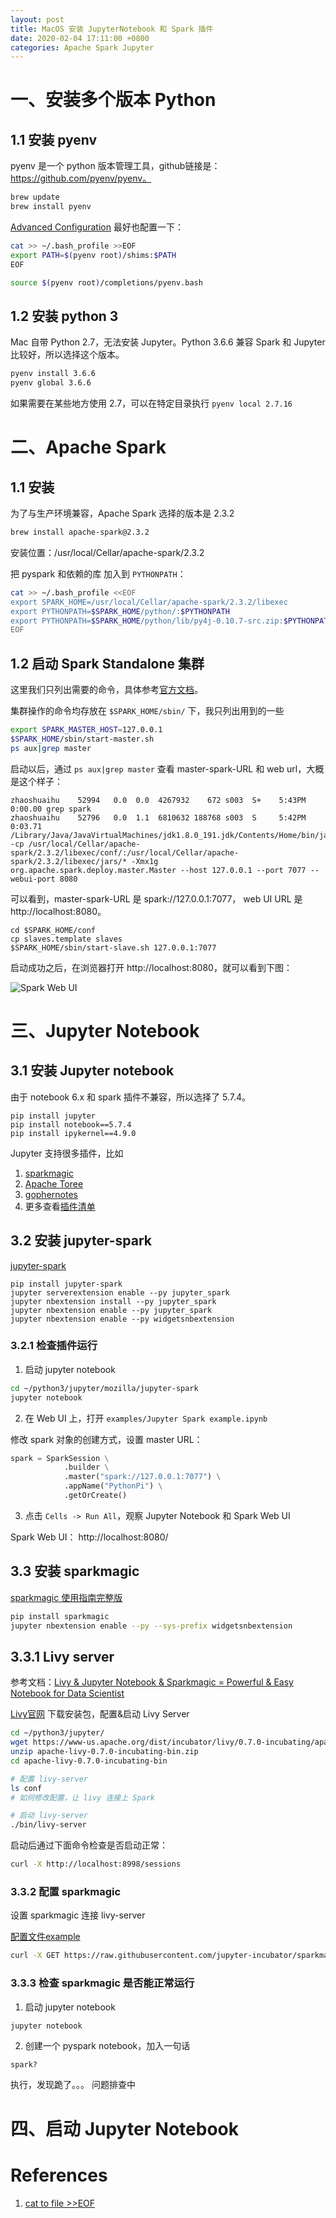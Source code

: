 ```yaml
---
layout: post
title: MacOS 安装 JupyterNotebook 和 Spark 插件
date: 2020-02-04 17:11:00 +0800
categories: Apache Spark Jupyter
---
```


# 一、安装多个版本 Python

## 1.1 安装 pyenv

pyenv 是一个 python 版本管理工具，github链接是： https://github.com/pyenv/pyenv。


```bash
brew update
brew install pyenv
```

[Advanced Configuration](https://github.com/pyenv/pyenv#advanced-configuration) 最好也配置一下：

```bash
cat >> ~/.bash_profile >>EOF
export PATH=$(pyenv root)/shims:$PATH
EOF

source $(pyenv root)/completions/pyenv.bash
```

## 1.2 安装 python 3

Mac 自带 Python 2.7，无法安装 Jupyter。Python 3.6.6 兼容 Spark 和 Jupyter 比较好，所以选择这个版本。

```bash
pyenv install 3.6.6
pyenv global 3.6.6
```

如果需要在某些地方使用 2.7，可以在特定目录执行 `pyenv local 2.7.16`

# 二、Apache Spark

## 1.1 安装

为了与生产环境兼容，Apache Spark 选择的版本是 2.3.2

```bash
brew install apache-spark@2.3.2
```

安装位置：/usr/local/Cellar/apache-spark/2.3.2

把 pyspark 和依赖的库 加入到 `PYTHONPATH`：

```bash
cat >> ~/.bash_profile <<EOF
export SPARK_HOME=/usr/local/Cellar/apache-spark/2.3.2/libexec
export PYTHONPATH=$SPARK_HOME/python/:$PYTHONPATH
export PYTHONPATH=$SPARK_HOME/python/lib/py4j-0.10.7-src.zip:$PYTHONPATH
EOF
```

## 1.2 启动 Spark Standalone 集群

这里我们只列出需要的命令，具体参考[官方文档](https://spark.apache.org/docs/2.3.2/spark-standalone.html)。

集群操作的命令均存放在 `$SPARK_HOME/sbin/` 下，我只列出用到的一些

```bash
export SPARK_MASTER_HOST=127.0.0.1
$SPARK_HOME/sbin/start-master.sh
ps aux|grep master
```

启动以后，通过 `ps aux|grep master` 查看 master-spark-URL 和 web url，大概是这个样子：

```
zhaoshuaihu    52994   0.0  0.0  4267932    672 s003  S+    5:43PM   0:00.00 grep spark
zhaoshuaihu    52796   0.0  1.1  6810632 188768 s003  S     5:42PM   0:03.71 /Library/Java/JavaVirtualMachines/jdk1.8.0_191.jdk/Contents/Home/bin/java -cp /usr/local/Cellar/apache-spark/2.3.2/libexec/conf/:/usr/local/Cellar/apache-spark/2.3.2/libexec/jars/* -Xmx1g org.apache.spark.deploy.master.Master --host 127.0.0.1 --port 7077 --webui-port 8080
```

可以看到，master-spark-URL 是 spark://127.0.0.1:7077， web UI URL 是 http://localhost:8080。

```
cd $SPARK_HOME/conf
cp slaves.template slaves
$SPARK_HOME/sbin/start-slave.sh 127.0.0.1:7077
```

启动成功之后，在浏览器打开 http://localhost:8080，就可以看到下图：

![Spark Web UI](../assets/2020-02-04/spark_web_ui.jpg)

# 三、Jupyter Notebook

## 3.1 安装 Jupyter notebook

由于 notebook 6.x 和 spark 插件不兼容，所以选择了 5.7.4。

```
pip install jupyter
pip install notebook==5.7.4
pip install ipykernel==4.9.0
```

Jupyter 支持很多插件，比如 

1. [sparkmagic](https://github.com/jupyter-incubator/sparkmagic)
2. [Apache Toree](https://github.com/apache/incubator-toree)
3. [gophernotes](https://github.com/gopherdata/gophernotes)
4. 更多查看[插件清单](https://github.com/jupyter/jupyter/wiki/Jupyter-kernels)


## 3.2 安装 jupyter-spark

[jupyter-spark](https://github.com/mozilla/jupyter-spark)

```
pip install jupyter-spark
jupyter serverextension enable --py jupyter_spark
jupyter nbextension install --py jupyter_spark
jupyter nbextension enable --py jupyter_spark
jupyter nbextension enable --py widgetsnbextension
```

### 3.2.1 检查插件运行

1. 启动 jupyter notebook

```bash
cd ~/python3/jupyter/mozilla/jupyter-spark
jupyter notebook
```

2. 在 Web UI 上，打开 `examples/Jupyter Spark example.ipynb`

修改 spark 对象的创建方式，设置 master URL：

```python
spark = SparkSession \
            .builder \
            .master("spark://127.0.0.1:7077") \
            .appName("PythonPi") \
            .getOrCreate()
```

3. 点击 `Cells -> Run All`，观察 Jupyter Notebook 和 Spark Web UI

Spark Web UI： http://localhost:8080/

## 3.3 安装 sparkmagic

[sparkmagic 使用指南完整版](https://github.com/jupyter-incubator/sparkmagic)

```bash
pip install sparkmagic
jupyter nbextension enable --py --sys-prefix widgetsnbextension 
```

## 3.3.1 Livy server

参考文档：[Livy & Jupyter Notebook & Sparkmagic = Powerful & Easy Notebook for Data Scientist](https://blog.chezo.uno/livy-jupyter-notebook-sparkmagic-powerful-easy-notebook-for-data-scientist-a8b72345ea2d)

[Livy官网](http://livy.incubator.apache.org./) 下载安装包，配置&启动 Livy Server

```bash
cd ~/python3/jupyter/
wget https://www-us.apache.org/dist/incubator/livy/0.7.0-incubating/apache-livy-0.7.0-incubating-bin.zip
unzip apache-livy-0.7.0-incubating-bin.zip
cd apache-livy-0.7.0-incubating-bin

# 配置 livy-server
ls conf
# 如何修改配置，让 livy 连接上 Spark

# 启动 livy-server
./bin/livy-server 
```

启动后通过下面命令检查是否启动正常：

```bash
curl -X http://localhost:8998/sessions
```

### 3.3.2 配置 sparkmagic

设置 sparkmagic 连接 livy-server

[配置文件example](https://github.com/jupyter-incubator/sparkmagic/blob/master/sparkmagic/example_config.json)


```bash
curl -X GET https://raw.githubusercontent.com/jupyter-incubator/sparkmagic/master/sparkmagic/example_config.json > ~/.sparkmagic/config.json
```

### 3.3.3 检查 sparkmagic 是否能正常运行

1. 启动 jupyter notebook

```bash
jupyter notebook
```

2. 创建一个 pyspark notebook，加入一句话

```
spark?
```

执行，发现跪了。。。  问题排查中


# 四、启动 Jupyter Notebook

# References

1. [cat to file >>EOF](https://stackoverflow.com/questions/2500436/how-does-cat-eof-work-in-bash)

